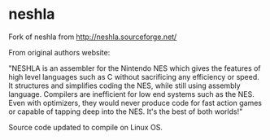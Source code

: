 # neshla
Fork of neshla from http://neshla.sourceforge.net/

From original authors website:

"NESHLA is an assembler for the Nintendo NES which gives the features of high level languages such as C 
without sacrificing any efficiency or speed. 
It structures and simplifies coding the NES, while still using assembly language. 
Compilers are inefficient for low end systems such as the NES. 
Even with optimizers, they would never produce code for fast action games or capable of tapping deep into the NES. 
It's the best of both worlds!"

Source code updated to compile on Linux OS.
